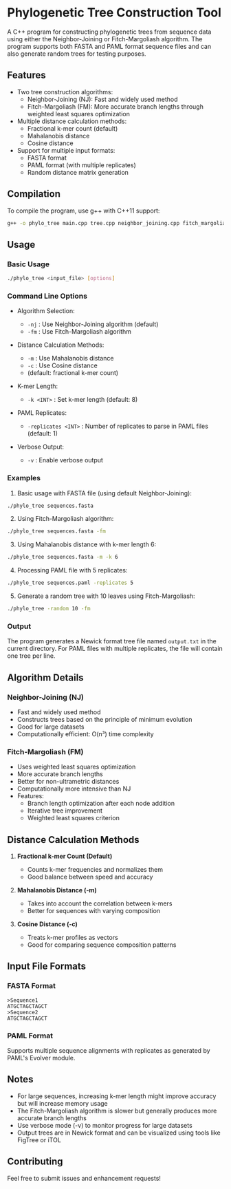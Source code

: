 # Phylogenetic Tree Construction Tool

A C++ program for constructing phylogenetic trees from sequence data using either the Neighbor-Joining or Fitch-Margoliash algorithm. The program supports both FASTA and PAML format sequence files and can also generate random trees for testing purposes.

## Features

- Two tree construction algorithms:
  - Neighbor-Joining (NJ): Fast and widely used method
  - Fitch-Margoliash (FM): More accurate branch lengths through weighted least squares optimization
- Multiple distance calculation methods:
  - Fractional k-mer count (default)
  - Mahalanobis distance
  - Cosine distance
- Support for multiple input formats:
  - FASTA format
  - PAML format (with multiple replicates)
  - Random distance matrix generation

## Compilation

To compile the program, use g++ with C++11 support:

```bash
g++ -o phylo_tree main.cpp tree.cpp neighbor_joining.cpp fitch_margoliash.cpp tree_io.cpp -std=c++11
```

## Usage

### Basic Usage

```bash
./phylo_tree <input_file> [options]
```

### Command Line Options

- Algorithm Selection:
  - `-nj` : Use Neighbor-Joining algorithm (default)
  - `-fm` : Use Fitch-Margoliash algorithm

- Distance Calculation Methods:
  - `-m` : Use Mahalanobis distance
  - `-c` : Use Cosine distance
  - (default: fractional k-mer count)

- K-mer Length:
  - `-k <INT>` : Set k-mer length (default: 8)

- PAML Replicates:
  - `-replicates <INT>` : Number of replicates to parse in PAML files (default: 1)

- Verbose Output:
  - `-v` : Enable verbose output

### Examples

1. Basic usage with FASTA file (using default Neighbor-Joining):
```bash
./phylo_tree sequences.fasta
```

2. Using Fitch-Margoliash algorithm:
```bash
./phylo_tree sequences.fasta -fm
```

3. Using Mahalanobis distance with k-mer length 6:
```bash
./phylo_tree sequences.fasta -m -k 6
```

4. Processing PAML file with 5 replicates:
```bash
./phylo_tree sequences.paml -replicates 5
```

5. Generate a random tree with 10 leaves using Fitch-Margoliash:
```bash
./phylo_tree -random 10 -fm
```

### Output

The program generates a Newick format tree file named `output.txt` in the current directory. For PAML files with multiple replicates, the file will contain one tree per line.

## Algorithm Details

### Neighbor-Joining (NJ)
- Fast and widely used method
- Constructs trees based on the principle of minimum evolution
- Good for large datasets
- Computationally efficient: O(n³) time complexity

### Fitch-Margoliash (FM)
- Uses weighted least squares optimization
- More accurate branch lengths
- Better for non-ultrametric distances
- Computationally more intensive than NJ
- Features:
  - Branch length optimization after each node addition
  - Iterative tree improvement
  - Weighted least squares criterion

## Distance Calculation Methods

1. **Fractional k-mer Count (Default)**
   - Counts k-mer frequencies and normalizes them
   - Good balance between speed and accuracy

2. **Mahalanobis Distance (-m)**
   - Takes into account the correlation between k-mers
   - Better for sequences with varying composition

3. **Cosine Distance (-c)**
   - Treats k-mer profiles as vectors
   - Good for comparing sequence composition patterns

## Input File Formats

### FASTA Format
```
>Sequence1
ATGCTAGCTAGCT
>Sequence2
ATGCTAGCTAGCT
```

### PAML Format
Supports multiple sequence alignments with replicates as generated by PAML's Evolver module.

## Notes

- For large sequences, increasing k-mer length might improve accuracy but will increase memory usage
- The Fitch-Margoliash algorithm is slower but generally produces more accurate branch lengths
- Use verbose mode (-v) to monitor progress for large datasets
- Output trees are in Newick format and can be visualized using tools like FigTree or iTOL

## Contributing

Feel free to submit issues and enhancement requests!

